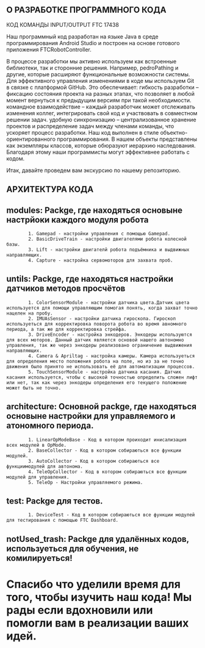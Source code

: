 ## О РАЗРАБОТКЕ ПРОГРАММНОГО КОДА

КОД КОМАНДЫ INPUT/OUTPUT FTC 17438

Наш программный код разработан на языке Java в среде программирования Android Studio и построен на основе 
готового приложения FTCRobotController. 

В процессе разработки мы активно используем как встроенные библиотеки, так и сторонние решения. 
Например, pedroPathing и другие, которые расширяют функциональные возможности системы.
Для эффективного управления изменениями в коде мы используем Git в связке с платформой GitHub. Это обеспечивает:
гибкость разработки – фиксацию состояния проекта на разных этапах, что позволяет в любой момент вернуться к 
предыдущим версиям при такой необходимости.
командное взаимодействие – каждый разработчик может отслеживать изменения коллег, интегрировать свой код 
и участвовать в совместном решении задач.
удобную синхронизацию – централизованное хранение проектов и распределение задач между членами команды, 
что ускоряет процесс разработки. Наш код выполнен в стиле объектно-ориентированного программирования. 
В нашем объекты представлены как экземпляры классов, которые обюразуют иерархию наследования. 
Благодаря этому наши программисты могут эффективнее работать с кодом.

Итак, давайте проведем вам экскурсию по нашему репозиторию.

## АРХИТЕКТУРА КОДА


## modules:    Packge, где находяться основыне настрйоки каждого модуля робота

            1. Gamepad - настройки управления с помощью Gamepad.
            2. BasicDriveTrain - настройки двигателями робота колесной базы.
            3. Lift - настройки двигателй робота подъёмника и выдвижных направляющих.
            4. Capture - настройка сервомоторов для захвата проб.

## untils:    	Packge, где находяться настройки датчиков методов просчётов
            
            1. ColorSensorModule - настройки датчика цвета.Датчик цвета используется для помощи управляющим помогая понять, когда захват точно нацелен на пробу.
            2. IMUAsSensor - настройки датчика гироскопа. Гироскоп используеться для корректировка поворота робота во время авномного периода, а так же для корректировка стрейфа.
            3. DriveEncoder - настройка энкодеров. Энкодеры используются для всех моторов. Данный датчик является основой нашего автономно управления, так же через энкодеры реализовано ограничение выдвижения направляющих.
            4. Camera & Apriltag - настройка камеры. Камера используеться для определения место положения робота на поле, но из за не точно движения было принято не использовать её для автоматизации процессов.
            5. TouchSensorModule - настройка датчика касания. Датчик касания используется, чтобы с высокой точностью определить сложен лифт или нет, так как через энкодеры определения его текущего положение может быть не точно.

## architecture:  Основной packge, где находяться основыне настройки для управляемого и атономного периода.

            1. LinearOpModeBase - Код в котором проиходит инисализация всех модулей в OpMode.
            2. BaseCollector - Код в котором собираються все функции модулей.
            3. AutoCollector - Код в котором собираються все функциимодулей для автонома.
            4. TeleOpCollector - Код в котором собираються все функции модулей для управления.
            5. TeleOp - Настройки управляемого режима.

## test:	Packge для тестов.

            1. DeviceTest - Код в котором собираються все функции модулей для тестирования с помощью FTC Dashboard.

## notUsed_trash: Packge для удалённых кодов, используеться для обучения, не комилируеться!

# Спасибо что уделили время для того, чтобы изучить наш кода! Мы рады если вдохновили или помогли вам в реализации ваших идей.